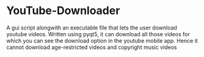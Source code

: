 # YouTube-Downloader
A gui script alongwith an executable file that lets the user download youtube videos. Written using pyqt5, it can download all those videos for which you can see the download option in the youtube mobile app. Hence it cannot download age-restricted videos and copyright music videos

